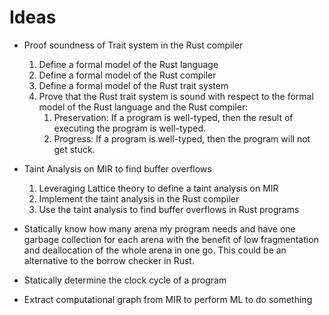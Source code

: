 # Ideas

- Proof soundness of Trait system in the Rust compiler
    1. Define a formal model of the Rust language
    2. Define a formal model of the Rust compiler
    3. Define a formal model of the Rust trait system
    4. Prove that the Rust trait system is sound with respect to the formal model of the Rust language and the Rust compiler:
       1. Preservation: If a program is well-typed, then the result of executing the program is well-typed.
       2. Progress: If a program is well-typed, then the program will not get stuck.

- Taint Analysis on MIR to find buffer overflows
    1. Leveraging Lattice theory to define a taint analysis on MIR
    2. Implement the taint analysis in the Rust compiler
    3. Use the taint analysis to find buffer overflows in Rust programs

- Statically know how many arena my program needs and have one garbage collection for each arena with the benefit of low fragmentation and deallocation of the whole arena in one go. This could be an alternative to the borrow checker in Rust.

- Statically determine the clock cycle of a program

- Extract computational graph from MIR to perform ML to do something

